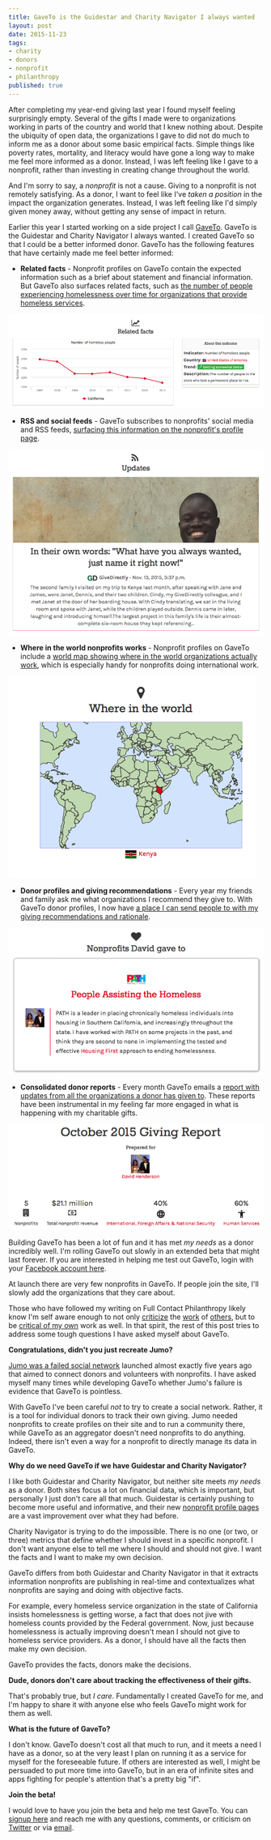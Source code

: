 ```yaml
---
title: GaveTo is the Guidestar and Charity Navigator I always wanted
layout: post
date: 2015-11-23
tags:
- charity
- donors
- nonprofit
- philanthropy
published: true
---
```


After completing my year-end giving last year I found myself feeling surprisingly empty. Several of the gifts I made were to organizations working in parts of the country and world that I knew nothing about. Despite the ubiquity of open data, the organizations I gave to did not do much to inform me as a donor about some basic empirical facts. Simple things like poverty rates, mortality, and literacy would have gone a long way to make me feel more informed as a donor. Instead, I was left feeling like I gave to a nonprofit, rather than investing in creating change throughout the world.

And I'm sorry to say, a *nonprofit* is not a cause. Giving to a nonprofit is not remotely satisfying. As a donor, I want to feel like I've *taken a position* in the impact the organization generates. Instead, I was left feeling like I'd simply given money away, without getting any sense of impact in return.

Earlier this year I started working on a side project I call [GaveTo](htttp://www.gaveto.org).  GaveTo is the Guidestar and Charity Navigator I always wanted. I created GaveTo so that I could be a better informed donor. GaveTo has the following features that have certainly made me feel better informed:

* **Related facts** - Nonprofit profiles on GaveTo contain the expected information such as a brief about statement and financial information. But GaveTo also surfaces related facts, such as [the number of people experiencing homelessness over time for organizations that provide homeless services](http://www.gaveto.org/organization/organization/953950196).
<img src="/assets/images/2015-11-23-introducing-gaveto/related-facts.png" />

* **RSS and social feeds** - GaveTo subscribes to nonprofits' social media and RSS feeds, [surfacing this information on the nonprofit's profile page](http://www.gaveto.org/organization/organization/271661997). 
<img src="/assets/images/2015-11-23-introducing-gaveto/updates.png" />

* **Where in the world nonprofits works** - Nonprofit profiles on GaveTo include a [world map showing where in the world organizations actually work](http://www.gaveto.org/organization/organization/271856081), which is especially handy for nonprofits doing international work.
<img src="/assets/images/2015-11-23-introducing-gaveto/where-in-world.png" style="margin: 0px auto; text-align: center;"/>

* **Donor profiles and giving recommendations** - Every year my friends and family ask me what organizations I recommend they give to. With GaveTo donor profiles, I now have [a place I can send people to with my giving recommendations and rationale](http://www.gaveto.org/profile/DavidHenderson).
<img src="/assets/images/2015-11-23-introducing-gaveto/recommendation.png" />

* **Consolidated donor reports** - Every month GaveTo emails a [report with updates from all the organizations a donor has given to](http://www.gaveto.org/report/DavidHenderson/2015/08). These reports have been instrumental in my feeling far more engaged in what is happening with my charitable gifts.
<img src="/assets/images/2015-11-23-introducing-gaveto/report.png" />

Building GaveTo has been a lot of fun and it has met *my needs* as a donor incredibly well. I'm rolling GaveTo out slowly in an extended beta that might last forever. If you are interested in helping me test out GaveTo, login with your [Facebook account here](http://www.gaveto.org).

At launch there are very few nonprofits in GaveTo. If people join the site, I'll slowly add the organizations that they care about.

Those who have followed my writing on Full Contact Philanthropy likely know I'm self aware enough to not only [criticize][charity-nav] the [work][incredibles] of [others][list-websites], but to be [critical of my own](gates) work as well. In that spirit, the rest of this post tries to address some tough questions I have asked myself about GaveTo.

[charity-nav]: http://fullcontactphilanthropy.com/2014/12/09/charity-navigators-naughty-and-nice-list-gets-a-lump-of-coal/
[incredibles]: http://fullcontactphilanthropy.com/2009/11/30/why-im-not-extraordinary/
[list-websites]: http://fullcontactphilanthropy.com/2012/08/23/please-stop-developing-websites-that-list-nonprofits/
[gates]: http://fullcontactphilanthropy.com/2013/09/10/my-failed-gates-foundation-proposal/

**Congratulations, didn't you just recreate Jumo?**

[Jumo was a failed social network](https://en.wikipedia.org/wiki/Jumo) launched almost exactly five years ago that aimed to connect donors and volunteers with nonprofits. I have asked myself many times while developing GaveTo whether Jumo's failure is evidence that GaveTo is pointless.

With GaveTo I've been careful *not* to try to create a social network. Rather, it is a tool for individual donors to track their own giving. Jumo needed nonprofits to create profiles on their site and to run a community there, while GaveTo as an aggregator doesn't need nonprofits to do anything. Indeed, there isn't even a way for a nonprofit to directly manage its data in GaveTo.

**Why do we need GaveTo if we have Guidestar and Charity Navigator?**

I like both Guidestar and Charity Navigator, but neither site meets *my needs* as a donor. Both sites focus a lot on financial data, which is important, but personally I just don't care all that much. Guidestar is certainly pushing to become more useful and informative, and their new [nonprofit profile pages](http://trust.guidestar.org/2015/10/29/redesigned-nonprofit-profiles-on-guidestar/) are a vast improvement over what they had before.

Charity Navigator is trying to do the impossible. There is no one (or two, or three) metrics that define whether I should invest in a specific nonprofit. I don't want anyone else to tell me where I should and should not give. I want the facts and I want to make my own decision.

GaveTo differs from both Guidestar and Charity Navigator in that it extracts information nonprofits are publishing in real-time and contextualizes what nonprofits are saying and doing with objective facts.

For example, every homeless service organization in the state of California insists homelessness is getting worse, a fact that does not jive with homeless counts provided by the Federal government. Now, just because homelessness is actually improving doesn't mean I should not give to homeless service providers. As a donor, I should have all the facts then make my own decision.

GaveTo provides the facts, donors make the decisions.

**Dude, donors don't care about tracking the effectiveness of their gifts.**

That's probably true, but *I care*. Fundamentally I created GaveTo for me, and I'm happy to share it with anyone else who feels GaveTo might work for them as well.

**What is the future of GaveTo?**

I don't know. GaveTo doesn't cost all that much to run, and it meets a need I have as a donor, so at the very least I plan on running  it as a service for myself for the foreseeable future. If others are interested as well, I might be persuaded to put more time into GaveTo, but in an era of infinite sites and apps fighting for people's attention that's a pretty big "if".

**Join the beta!**

I would love to have you join the beta and help me test GaveTo. You can [signup here](http://www.gaveto.org) and reach me with any questions, comments, or criticism on [Twitter](https://twitter.com/david_henderson) or via [email](mailto:david.henderson82@gmail.com).